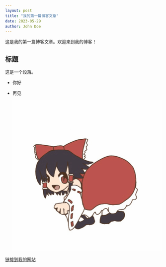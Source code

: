 ```yaml
---
layout: post
title: "我的第一篇博客文章"
date: 2023-05-29
author: John Doe
---
```


这是我的第一篇博客文章。欢迎来到我的博客！

## 标题

这是一个段落。

- 你好

- 再见

  ![图片](Reimu.gif)

[链接到我的网站](https://8080-yukishionji-myjekyllblo-qzcl4adg03j.ws-us98.gitpod.io/)
